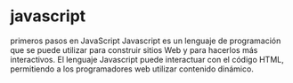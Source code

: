 # javascript
primeros pasos en JavaScript
Javascript es un lenguaje de programación que se puede utilizar para construir sitios Web y para hacerlos más interactivos.
El lenguaje Javascript puede interactuar con el código HTML, permitiendo a los programadores web utilizar contenido dinámico.
